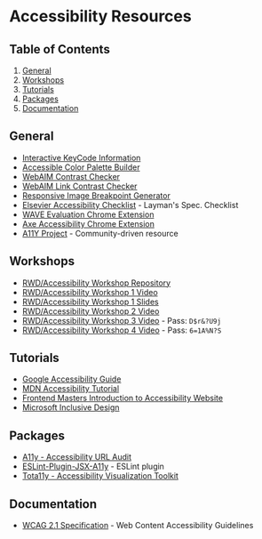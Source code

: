 # Accessibility Resources

## Table of Contents

1. [General](#general)
1. [Workshops](#workshops)
1. [Tutorials](#tutorials)
1. [Packages](#packages)
1. [Documentation](#documentation)

## General

- [Interactive KeyCode Information](http://keycode.info/)
- [Accessible Color Palette Builder](https://toolness.github.io/accessible-color-matrix/)
- [WebAIM Contrast Checker](https://webaim.org/resources/contrastchecker/)
- [WebAIM Link Contrast Checker](https://webaim.org/resources/linkcontrastchecker/)
- [Responsive Image Breakpoint Generator](https://www.responsivebreakpoints.com/)
- [Elsevier Accessibility Checklist](https://romeo.elsevier.com/accessibility_checklist/) - Layman's Spec. Checklist
- [WAVE Evaluation Chrome Extension](https://chrome.google.com/webstore/detail/wave-evaluation-tool/jbbplnpkjmmeebjpijfedlgcdilocofh)
- [Axe Accessibility Chrome Extension](https://chrome.google.com/webstore/detail/axe-devtools-web-accessib/lhdoppojpmngadmnindnejefpokejbdd?hl=en-US)
- [A11Y Project](https://www.a11yproject.com/) - Community-driven resource

## Workshops

- [RWD/Accessibility Workshop Repository](https://github.com/mjshuff23/rwd-accessibility-workshop)
- [RWD/Accessibility Workshop 1 Video](https://drive.google.com/file/d/1opxEqOBV5uLURnLHCPE0nnU5nVHs2aSe/view?usp=sharing)
- [RWD/Accessibility Workshop 1 Slides](https://docs.google.com/presentation/d/1JGjbt-jYxRzizutZudQR5uj_-GDjkLu2UuBsLW2pU4U/edit?usp=sharing)
- [RWD/Accessibility Workshop 2 Video](https://drive.google.com/file/d/1s2aYnbomAhKn41YdI1SMG4Vl2Aj9bvaJ/view?usp=sharing)
- [RWD/Accessibility Workshop 3 Video](https://us02web.zoom.us/rec/share/vvxVyxBfOZafd-u33GP7ojKwBcLf2TJWsuSKeBsh-xCw8KvTA5Sofg-3v0EpYOSQ.tuJLOgZibd05YK8L) - Pass: `D$r&?U9j`
- [RWD/Accessibility Workshop 4 Video](https://us02web.zoom.us/rec/share/KDkkFtkDOPS8Qe-OvpZSJX80wFMdeXEnIuFX65a_wa8WqJlp9B9Rfn95AcDhCxoE.icIW3NyldWJ2kLKE) - Pass: `6=1A%N?S`

## Tutorials

- [Google Accessibility Guide](https://developers.google.com/web/fundamentals/accessibility/)
- [MDN Accessibility Tutorial](https://developer.mozilla.org/en-US/docs/Web/Accessibility)
- [Frontend Masters Introduction to Accessibility Website](https://learn-a11y.netlify.app/)
- [Microsoft Inclusive Design](https://www.microsoft.com/design/inclusive/)

## Packages

- [A11y - Accessibility URL Audit](https://www.npmjs.com/package/a11y)
- [ESLint-Plugin-JSX-A11y](https://www.npmjs.com/package/eslint-plugin-jsx-a11y) - ESLint plugin
- [Tota11y - Accessibility Visualization Toolkit](https://khan.github.io/tota11y/)

## Documentation

- [WCAG 2.1 Specification](https://www.w3.org/TR/WCAG21/) - Web Content Accessibility Guidelines
